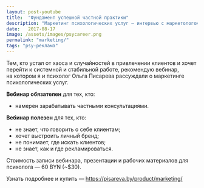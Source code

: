 ```yaml
---
layout: post-youtube
title:  "Фундамент успешной частной практики"
description: "Маркетинг психологических услуг — интервью с маркетологом Дмитрием Бартошевичем"
date:   2017-08-17			 
image: /assets/images/psycareer.png
permalink: "marketing/"
tags: "psy-реклама"
---
```



<p>Тем, кто устал от&nbsp;хаоса и&nbsp;случайностей в&nbsp;привлечении клиентов и&nbsp;хочет перейти к&nbsp;системной и&nbsp;стабильной работе, рекомендую вебинар, на&nbsp;котором я&nbsp;и&nbsp;психолог Ольга Писарева рассуждали о&nbsp;маркетинге психологических услуг. </p>
<p><strong>Вебинар обязателен</strong> для тех, кто: </p>
<ul> 
	<li> 
		намерен зарабатывать частными консультациями. 
 	</li>
 </ul>
<p><strong>Вебинар полезен</strong> для тех, кто:</p>
<ul> 
<li> 
не&nbsp;знает, что говорить о&nbsp;себе клиентам; 
 	</li>
	<li> 
		хочет выстроить личный бренд; 
 	</li>
	<li> 
		не&nbsp;понимает, где искать клиентов; 
 	</li>
	<li> 
		не&nbsp;знает, как и&nbsp;где рекламироваться. 
 	</li>
 </ul>


 <amp-youtube data-videoid="Ocx-TZ3Uj04" layout="responsive" width="560" height="315"></amp-youtube>
 
 <p>Стоимость записи вебинара, презентации и&nbsp;рабочих материалов для психолога&nbsp;— 60&nbsp;BYN (~$30). </p>
<p>Узнать подробнее и&nbsp;купить&nbsp;— <a href="https://pisareva.by/product/marketing/">https://pisareva.by/product/marketing/</a> </p>
